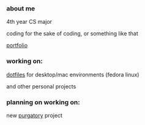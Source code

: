 ### about me

4th year CS major

coding for the sake of coding, or something like that

[portfolio](https://ryanshz.github.io/)

### working on:

[dotfiles](https://github.com/ryanshz/dotfiles) for desktop/mac environments (fedora linux)

and other personal projects

### planning on working on:

new [purgatory](https://github.com/ryanshz/purgatory) project
